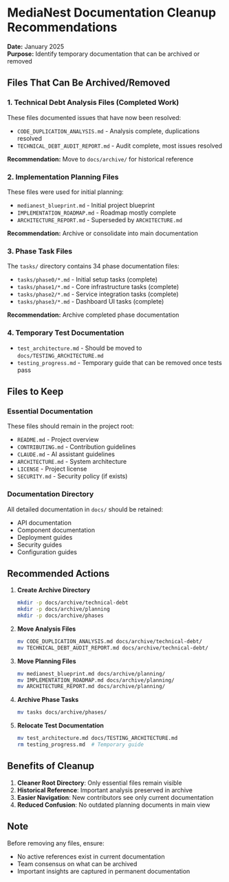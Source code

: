# MediaNest Documentation Cleanup Recommendations

**Date:** January 2025  
**Purpose:** Identify temporary documentation that can be archived or removed

## Files That Can Be Archived/Removed

### 1. Technical Debt Analysis Files (Completed Work)

These files documented issues that have now been resolved:

- `CODE_DUPLICATION_ANALYSIS.md` - Analysis complete, duplications resolved
- `TECHNICAL_DEBT_AUDIT_REPORT.md` - Audit complete, most issues resolved

**Recommendation:** Move to `docs/archive/` for historical reference

### 2. Implementation Planning Files

These files were used for initial planning:

- `medianest_blueprint.md` - Initial project blueprint
- `IMPLEMENTATION_ROADMAP.md` - Roadmap mostly complete
- `ARCHITECTURE_REPORT.md` - Superseded by `ARCHITECTURE.md`

**Recommendation:** Archive or consolidate into main documentation

### 3. Phase Task Files

The `tasks/` directory contains 34 phase documentation files:

- `tasks/phase0/*.md` - Initial setup tasks (complete)
- `tasks/phase1/*.md` - Core infrastructure tasks (complete)
- `tasks/phase2/*.md` - Service integration tasks (complete)
- `tasks/phase3/*.md` - Dashboard UI tasks (complete)

**Recommendation:** Archive completed phase documentation

### 4. Temporary Test Documentation

- `test_architecture.md` - Should be moved to `docs/TESTING_ARCHITECTURE.md`
- `testing_progress.md` - Temporary guide that can be removed once tests pass

## Files to Keep

### Essential Documentation

These files should remain in the project root:

- `README.md` - Project overview
- `CONTRIBUTING.md` - Contribution guidelines
- `CLAUDE.md` - AI assistant guidelines
- `ARCHITECTURE.md` - System architecture
- `LICENSE` - Project license
- `SECURITY.md` - Security policy (if exists)

### Documentation Directory

All detailed documentation in `docs/` should be retained:

- API documentation
- Component documentation
- Deployment guides
- Security guides
- Configuration guides

## Recommended Actions

1. **Create Archive Directory**

   ```bash
   mkdir -p docs/archive/technical-debt
   mkdir -p docs/archive/planning
   mkdir -p docs/archive/phases
   ```

2. **Move Analysis Files**

   ```bash
   mv CODE_DUPLICATION_ANALYSIS.md docs/archive/technical-debt/
   mv TECHNICAL_DEBT_AUDIT_REPORT.md docs/archive/technical-debt/
   ```

3. **Move Planning Files**

   ```bash
   mv medianest_blueprint.md docs/archive/planning/
   mv IMPLEMENTATION_ROADMAP.md docs/archive/planning/
   mv ARCHITECTURE_REPORT.md docs/archive/planning/
   ```

4. **Archive Phase Tasks**

   ```bash
   mv tasks docs/archive/phases/
   ```

5. **Relocate Test Documentation**
   ```bash
   mv test_architecture.md docs/TESTING_ARCHITECTURE.md
   rm testing_progress.md  # Temporary guide
   ```

## Benefits of Cleanup

1. **Cleaner Root Directory**: Only essential files remain visible
2. **Historical Reference**: Important analysis preserved in archive
3. **Easier Navigation**: New contributors see only current documentation
4. **Reduced Confusion**: No outdated planning documents in main view

## Note

Before removing any files, ensure:

- No active references exist in current documentation
- Team consensus on what can be archived
- Important insights are captured in permanent documentation
